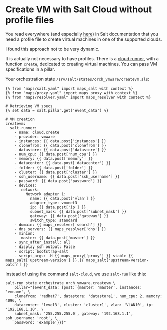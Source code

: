 # Create VM with Salt Cloud without profile files

You read everywhere (and especially [here](https://docs.saltstack.com/en/latest/topics/cloud/basic.html#creating-a-vm)) in Salt documentation that you need a profile file to create virtual machines in one of the supported clouds.

I found this approach not to be very dynamic.

It is actually not necessary to have profiles. There is a [cloud runner](https://docs.saltstack.com/en/latest/ref/runners/all/salt.runners.cloud.html), with a function `create`, dedicated to creating virtual machines. You can pass VM specifications in a pillar.

Your orchestration state `/srv/salt/states/orch_vmware/createvm.sls`:

```{% from "maps/salt.yaml" import maps_salt with context %}{% from "maps/proxy.yaml" import maps_proxy with context %}{% from "maps/resolver.yaml" import maps_resolver with context %}# Retrieving VM specs{% set data = salt.pillar.get('event_data') %}# VM creationcreatevm:  salt.runner:    - name: cloud.create    - provider: vmware    - instances: {{ data.post['instances'] }}    - clonefrom: {{ data.post['clonefrom'] }}    - datastore: {{ data.post['datastore'] }}    - num_cpu: {{ data.post['num_cpu'] }}    - memory: {{ data.post['memory'] }}    - datacenter: {{ data.post['datacenter'] }}    - folder: {{ data.post['folder'] }}    - cluster: {{ data.post['cluster'] }}    - ssh_username: {{ data.post['ssh_username'] }}    - password: {{ data.post['password'] }}    - devices:       network:         Network adapter 1:           name: {{ data.post['vlan'] }}           adapter_type: vmxnet3           ip: {{ data.post['ip'] }}           subnet_mask: {{ data.post['subnet_mask'] }}           gateway: {{ data.post['gateway'] }}           switch_type: standard    - domain: {{ maps_resolver['search'] }}    - dns_servers: {{ maps_resolver['dns'] }}    - minion:       master: {{ data.post['master'] }}    - sync_after_install: all    - display_ssh_output: False    - script: bootstrap-salt    - script_args: -H {{ maps_proxy['proxy'] }} stable {{ maps_salt['upstream-version'] }}.{{ maps_salt['upstream-version-patch'] }}```

Instead of using the command `salt-cloud`, we use `salt-run` like this:

```
salt-run state.orchestrate orch_vmware.createvm \ 
	pillar="{event_data: {post: {master: 'master', instances: 'vmname', \
	clonefrom: 'redhat7', datastore: 'datastore1', num_cpu: 2, memory: 4096, \
	datacenter: 'level3', cluster: 'cluster1', vlan: 'VLAN10', ip: '192.168.1.10', \
	subnet_mask: '255.255.255.0', gateway: '192.168.1.1', ssh_username: 'root', \
	password: 'example'}}}"
```